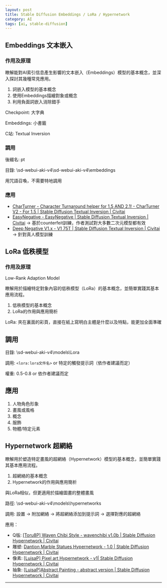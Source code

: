```yaml
---
layout: post
title: Stable Diffusion Embeddings / LoRa / Hypernetwork
category: AI
tags: [ai, stable-diffusion]
---
```


## Embeddings 文本嵌入

### 作用及原理

瞭解能對AI索引信息產生影響的文本嵌入（Embeddings）模型的基本概念，並深入探討其幾種常見應用。
1. 詞嵌入模型的基本概念
2. 使用Embeddings描繪對象或概念
3. 利用負面詞嵌入消除錯手

Checkpoint: 大字典

Embeddings: 小書籤

C站: Textual Inversion

### 調用

後綴名: pt

目錄: \sd-webui-aki-v4\sd-webui-aki-v4\embeddings

用咒語召喚，不需要特地調用

### 應用

- [CharTurner - Character Turnaround helper for 1.5 AND 2.1! - CharTurner V2 - For 1.5 \| Stable Diffusion Textual Inversion \| Civitai](https://civitai.com/models/3036/charturner-character-turnaround-helper-for-15-and-21)
- [EasyNegative - EasyNegative \| Stable Diffusion Textual Inversion \| Civitai](https://civitai.com/models/7808/easynegative) → 基於counterfeit訓練，作者測試對大多數二次元模型都有效
- [Deep Negative V1.x - V1 75T \| Stable Diffusion Textual Inversion \| Civitai](https://civitai.com/models/4629?modelVersionId=5637) → 針對真人模型訓練

## LoRa 低秩模型

### 作用及原理

Low-Rank Adaption Model

瞭解用於描繪特定對象內容的低秩模型（LoRa）的基本概念，並簡單實踐其基本應用流程。
1. 低秩模型的基本概念
2. LoRa的作用與應用簡析

LoRa: 夾在裏面的彩頁，直接在紙上寫明白主體是什麼以及特點，能更加全面準確

## 調用

目錄: \sd-webui-aki-v4\models\Lora

調用: `<lora:lora文件名>` or 特定的觸發提示詞（依作者建議而定）

權重: 0.5-0.8 or 依作者建議而定

## 應用

1. 人物角色形象
2. 畫風或風格
3. 概念
4. 服飾
5. 物體/特定元素

## Hypernetwork 超網絡

瞭解用於塑造特定畫風的超網絡（Hypernetwork）模型的基本概念，並簡單實踐其基本應用流程。
1. 超網絡的基本概念
2. Hypernetwork的作用與應用簡析

與LoRa相似，但更適用於描繪圖畫的整體畫風

路徑: \sd-webui-aki-v4\models\hypernetworks

調用: 設置 → 附加網絡 → 將超網絡添加到提示詞 → 選擇對應的超網絡

應用：
- Q版: [[Toru8P] Waven Chibi Style - wavenchibi v1.0b \| Stable Diffusion Hypernetwork \| Civitai](https://civitai.com/models/4379/toru8p-waven-chibi-style)
- 雕塑: [Dantion Marble Statues Hypernetwork - 1.0 \| Stable Diffusion Hypernetwork \| Civitai](https://civitai.com/models/3810/dantion-marble-statues-hypernetwork)
- 像素: [[LuisaP] Pixel art Hypernetwork - v1\| Stable Diffusion Hypernetwork \| Civitai](https://civitai.com/models/3962/luisap-pixel-art-hypernetwork)
- 抽象: [[LuisaP]Abstract Painting - abstract version \| Stable Diffusion Hypernetwork \| Civitai](https://civitai.com/models/4853?modelVersionId=5579)

---